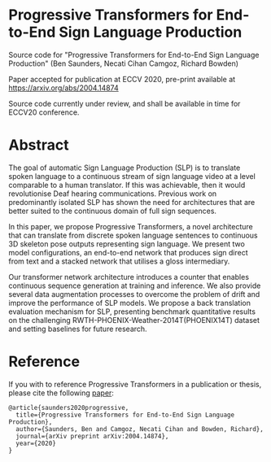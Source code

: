 # Progressive Transformers for End-to-End Sign Language Production

Source code for "Progressive Transformers for End-to-End Sign Language Production" (Ben Saunders, Necati Cihan Camgoz, Richard Bowden) 

Paper accepted for publication at ECCV 2020, pre-print available at https://arxiv.org/abs/2004.14874




Source code currently under review, and shall be available in time for ECCV20 conference.


# Abstract

The goal of automatic Sign Language Production (SLP) is to translate spoken language to a continuous stream of sign language video at a level comparable to a human translator. If this was achievable, then it would revolutionise Deaf hearing communications. Previous work on predominantly isolated SLP has shown the need for architectures that are better suited to the continuous domain of full sign sequences.

In this paper, we propose Progressive Transformers, a novel architecture that can translate from discrete spoken language sentences to continuous 3D skeleton pose outputs representing sign language. We present two model configurations, an end-to-end network that produces sign direct from text and a stacked network that utilises a gloss intermediary.

Our transformer network architecture introduces a counter that enables continuous sequence generation at training and inference. We also provide several data augmentation processes to overcome the problem of drift and improve the performance of SLP models. We propose a back translation evaluation mechanism for SLP, presenting benchmark quantitative results on the challenging RWTH-PHOENIX-Weather-2014T(PHOENIX14T) dataset and setting baselines for future research.


# Reference

If you with to reference Progressive Transformers in a publication or thesis, please cite the following [paper](https://arxiv.org/abs/2004.14874):

```
@article{saunders2020progressive,
  title={Progressive Transformers for End-to-End Sign Language Production},
  author={Saunders, Ben and Camgoz, Necati Cihan and Bowden, Richard},
  journal={arXiv preprint arXiv:2004.14874},
  year={2020}
}
```
